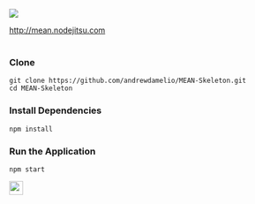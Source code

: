 <img src='http://i.imgur.com/M1t76Kw.jpg'/><br />

<a href='http://mean.nodejitsu.com/'>http://mean.nodejitsu.com</a><br /><br />


### Clone

```
git clone https://github.com/andrewdamelio/MEAN-Skeleton.git
cd MEAN-Skeleton
```

### Install Dependencies

```
npm install
```

### Run the Application

```
npm start
```

<a href='https://www.npmjs.org/package/meanit'><img src='https://www.npmjs.org/static/img/npm.png' height='25px' /></a>